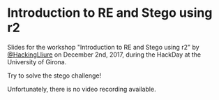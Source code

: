 # Introduction to RE and Stego using r2

Slides for the workshop "Introduction to RE and Stego using r2" by [@HackingLliure](https://twitter.com/HackingLliure) on December 2nd, 2017, during the HackDay at the University of Girona.

Try to solve the stego challenge!

Unfortunately, there is no video recording available.